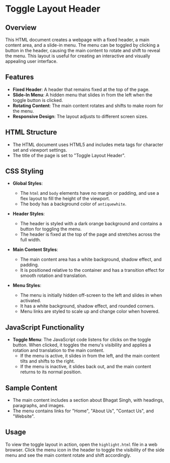 # Toggle Layout Header

## Overview
This HTML document creates a webpage with a fixed header, a main content area, and a slide-in menu. The menu can be toggled by clicking a button in the header, causing the main content to rotate and shift to reveal the menu. This layout is useful for creating an interactive and visually appealing user interface.

## Features
- **Fixed Header**: A header that remains fixed at the top of the page.
- **Slide-In Menu**: A hidden menu that slides in from the left when the toggle button is clicked.
- **Rotating Content**: The main content rotates and shifts to make room for the menu.
- **Responsive Design**: The layout adjusts to different screen sizes.

## HTML Structure
- The HTML document uses HTML5 and includes meta tags for character set and viewport settings.
- The title of the page is set to "Toggle Layout Header".

## CSS Styling
- **Global Styles**:
  - The `html` and `body` elements have no margin or padding, and use a flex layout to fill the height of the viewport.
  - The body has a background color of `antiquewhite`.
  
- **Header Styles**:
  - The header is styled with a dark orange background and contains a button for toggling the menu.
  - The header is fixed at the top of the page and stretches across the full width.

- **Main Content Styles**:
  - The main content area has a white background, shadow effect, and padding.
  - It is positioned relative to the container and has a transition effect for smooth rotation and translation.

- **Menu Styles**:
  - The menu is initially hidden off-screen to the left and slides in when activated.
  - It has a white background, shadow effect, and rounded corners.
  - Menu links are styled to scale up and change color when hovered.

## JavaScript Functionality
- **Toggle Menu**: The JavaScript code listens for clicks on the toggle button. When clicked, it toggles the menu's visibility and applies a rotation and translation to the main content.
  - If the menu is active, it slides in from the left, and the main content tilts and shifts to the right.
  - If the menu is inactive, it slides back out, and the main content returns to its normal position.

## Sample Content
- The main content includes a section about Bhagat Singh, with headings, paragraphs, and images.
- The menu contains links for "Home", "About Us", "Contact Us", and "Website".

## Usage
To view the toggle layout in action, open the `highlight.html` file in a web browser. Click the menu icon in the header to toggle the visibility of the side menu and see the main content rotate and shift accordingly.
